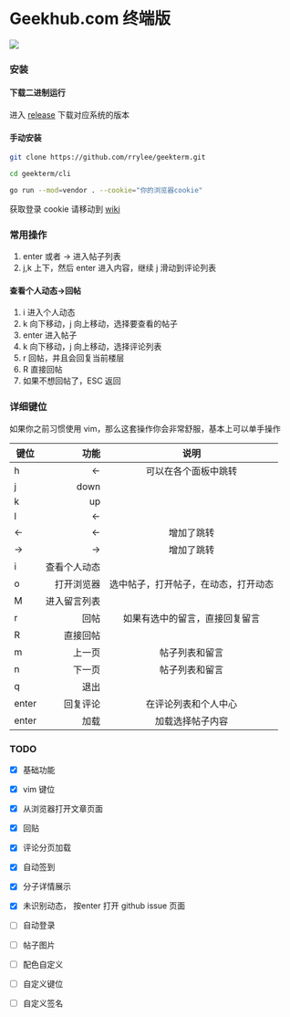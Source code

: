 # Geekhub.com 终端版

![](./doc/m1.png)

### 安装
#### 下载二进制运行

进入 [release](https://github.com/rrylee/geekterm/releases) 下载对应系统的版本

#### 手动安装
```bash
git clone https://github.com/rrylee/geekterm.git

cd geekterm/cli

go run --mod=vendor . --cookie="你的浏览器cookie"
```

获取登录 cookie 请移动到 [wiki](https://github.com/rrylee/geekterm/wiki/%E6%89%8B%E5%8A%A8%E8%8E%B7%E5%8F%96%E7%99%BB%E5%BD%95-cookie)

### 常用操作

1. enter 或者 -> 进入帖子列表
2. j,k 上下，然后 enter 进入内容，继续 j 滑动到评论列表

#### 查看个人动态->回帖

1. i 进入个人动态
2. k 向下移动，j 向上移动，选择要查看的帖子
3. enter 进入帖子
4. k 向下移动，j 向上移动，选择评论列表
5. r 回帖，并且会回复当前楼层
6. R 直接回帖
7. 如果不想回帖了，ESC 返回

### 详细键位

如果你之前习惯使用 vim，那么这套操作你会非常舒服，基本上可以单手操作

|  键位      | 功能   |  说明  |
| --------   | -----:  | :----:  |
| h      | <-   |   可以在各个面板中跳转     |
| j        |   down   |    |
| k        |    up    |    |
| l        |    <-    |    |
| <-        |    <-    |  增加了跳转  |
| ->        |    ->    |  增加了跳转  |
| i        |    查看个人动态    |    |
| o        |    打开浏览器    |  选中帖子，打开帖子，在动态，打开动态  |
| M        |    进入留言列表    |    |
| r        |    回帖    |  如果有选中的留言，直接回复留言  |
| R        |    直接回帖    |    |
| m        |    上一页    |  帖子列表和留言  |
| n        |    下一页    |  帖子列表和留言  |
| q        |    退出    |    |
| enter    |    回复评论    | 在评论列表和个人中心  |
| enter    |    加载    | 加载选择帖子内容  |

### TODO
- [x] 基础功能
- [x] vim 键位
- [x] 从浏览器打开文章页面
- [x] 回贴
- [x] 评论分页加载
- [x] 自动签到
- [x] 分子详情展示
- [x] 未识别动态， 按enter 打开 github issue 页面
- [ ] 自动登录
- [ ] 帖子图片
- [ ] 配色自定义
- [ ] 自定义键位
- [ ] 自定义签名

